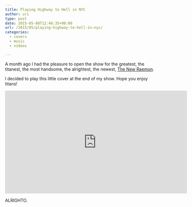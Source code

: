 ```yaml
---
title: Playing Highway to Hell in NYC
author: uri
type: post
date: 2015-05-08T12:48:35+00:00
url: /2015/05/playing-highway-to-hell-in-nyc/
categories:
  - covers
  - music
  - vídeos

---
```

A month ago I had the pleasure to open the show for the greatest, the titanest, the most handsome, the alrightest, the newest, [The New Raemon][1].

I decided to play this little cover at the end of my show. Hope you enjoy titans!

<iframe width="600" height="338" src="https://www.youtube.com/embed/5MCq9nM-V4M" frameborder="0" allowfullscreen></iframe>

ALRIGHTO.

 [1]: http://www.thenewraemon.com/